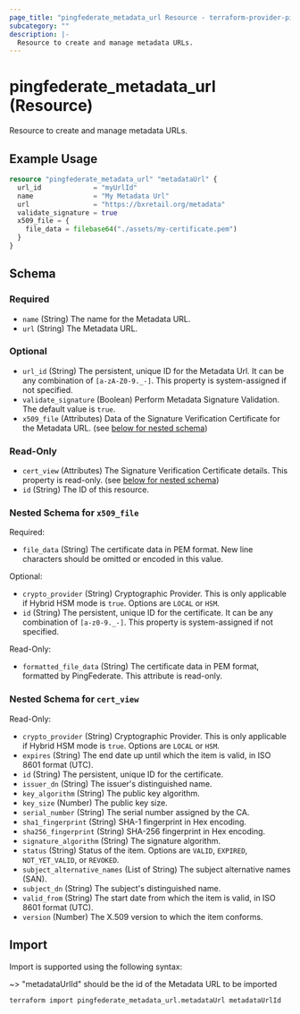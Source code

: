 ```yaml
---
page_title: "pingfederate_metadata_url Resource - terraform-provider-pingfederate"
subcategory: ""
description: |-
  Resource to create and manage metadata URLs.
---
```


# pingfederate_metadata_url (Resource)

Resource to create and manage metadata URLs.

## Example Usage

```terraform
resource "pingfederate_metadata_url" "metadataUrl" {
  url_id             = "myUrlId"
  name               = "My Metadata Url"
  url                = "https://bxretail.org/metadata"
  validate_signature = true
  x509_file = {
    file_data = filebase64("./assets/my-certificate.pem")
  }
}
```

<!-- schema generated by tfplugindocs -->
## Schema

### Required

- `name` (String) The name for the Metadata URL.
- `url` (String) The Metadata URL.

### Optional

- `url_id` (String) The persistent, unique ID for the Metadata Url. It can be any combination of `[a-zA-Z0-9._-]`. This property is system-assigned if not specified.
- `validate_signature` (Boolean) Perform Metadata Signature Validation. The default value is `true`.
- `x509_file` (Attributes) Data of the Signature Verification Certificate for the Metadata URL. (see [below for nested schema](#nestedatt--x509_file))

### Read-Only

- `cert_view` (Attributes) The Signature Verification Certificate details. This property is read-only. (see [below for nested schema](#nestedatt--cert_view))
- `id` (String) The ID of this resource.

<a id="nestedatt--x509_file"></a>
### Nested Schema for `x509_file`

Required:

- `file_data` (String) The certificate data in PEM format. New line characters should be omitted or encoded in this value.

Optional:

- `crypto_provider` (String) Cryptographic Provider. This is only applicable if Hybrid HSM mode is `true`. Options are `LOCAL` or `HSM`.
- `id` (String) The persistent, unique ID for the certificate. It can be any combination of `[a-z0-9._-]`. This property is system-assigned if not specified.

Read-Only:

- `formatted_file_data` (String) The certificate data in PEM format, formatted by PingFederate. This attribute is read-only.


<a id="nestedatt--cert_view"></a>
### Nested Schema for `cert_view`

Read-Only:

- `crypto_provider` (String) Cryptographic Provider. This is only applicable if Hybrid HSM mode is `true`. Options are `LOCAL` or `HSM`.
- `expires` (String) The end date up until which the item is valid, in ISO 8601 format (UTC).
- `id` (String) The persistent, unique ID for the certificate.
- `issuer_dn` (String) The issuer's distinguished name.
- `key_algorithm` (String) The public key algorithm.
- `key_size` (Number) The public key size.
- `serial_number` (String) The serial number assigned by the CA.
- `sha1_fingerprint` (String) SHA-1 fingerprint in Hex encoding.
- `sha256_fingerprint` (String) SHA-256 fingerprint in Hex encoding.
- `signature_algorithm` (String) The signature algorithm.
- `status` (String) Status of the item. Options are `VALID`, `EXPIRED`, `NOT_YET_VALID`, or `REVOKED`.
- `subject_alternative_names` (List of String) The subject alternative names (SAN).
- `subject_dn` (String) The subject's distinguished name.
- `valid_from` (String) The start date from which the item is valid, in ISO 8601 format (UTC).
- `version` (Number) The X.509 version to which the item conforms.

## Import

Import is supported using the following syntax:

~> "metadataUrlId" should be the id of the Metadata URL to be imported

```shell
terraform import pingfederate_metadata_url.metadataUrl metadataUrlId
```